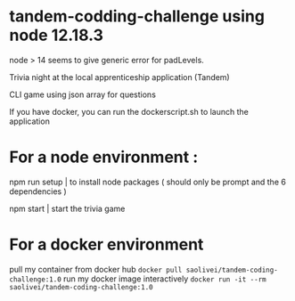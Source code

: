 # tandem-codding-challenge using node 12.18.3 
 node > 14 seems to give generic error for padLevels.
 
Trivia night at the local apprenticeship application (Tandem)

CLI game using json array for questions

If you have docker, you can run the dockerscript.sh to launch the application

# For a node environment :

npm run setup | to install node packages ( should only be prompt and the 6 dependencies )

npm start  | start the trivia game

# For a docker environment 
pull my container from docker hub
```docker pull saolivei/tandem-coding-challenge:1.0```
run my docker image interactively 
```docker run -it --rm saolivei/tandem-coding-challenge:1.0```
